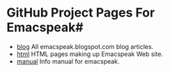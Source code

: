 # GitHub Project Pages For Emacspeak#
* [blog](blog) All emacspeak.blogspot.com blog articles.
* [html](html) HTML pages making up Emacspeak Web site.
* [manual](manual) Info manual for emacspeak.
